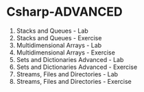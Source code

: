 # Csharp-ADVANCED

01. Stacks and Queues - Lab
01. Stacks and Queues - Exercise
02. Multidimensional Arrays - Lab
02. Multidimensional Arrays - Exercise
03. Sets and Dictionaries Advanced - Lab
03. Sets and Dictionaries Advanced - Exercise
04. Streams, Files and Directories - Lab
04. Streams, Files and Directories - Exercise


